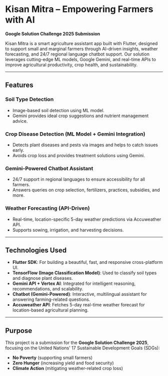 #  Kisan Mitra – Empowering Farmers with AI  
**Google Solution Challenge 2025 Submission**

Kisan Mitra is a smart agriculture assistant app built with Flutter, designed to support small and marginal farmers through AI-driven insights, weather forecasting, and 24/7 regional language chatbot support. Our solution leverages cutting-edge ML models, Google Gemini, and real-time APIs to improve agricultural productivity, crop health, and sustainability.

---

##  Features

###  Soil Type Detection
- Image-based soil detection using ML model.
- Gemini provides ideal crop suggestions and nutrient management advice.

###  Crop Disease Detection (ML Model + Gemini Integration)
- Detects plant diseases and pests via images and helps to catch issues early.
- Avoids crop loss and provides treatment solutions using Gemini.

###  Gemini-Powered Chatbot Assistant
- 24/7 support in regional languages to ensure accessibility for all farmers.
- Answers queries on crop selection, fertilizers, practices, subsidies, and more.

###  Weather Forecasting (API-Driven)
- Real-time, location-specific 5-day weather predictions via Accuweather API.
- Supports sowing, irrigation, and harvesting decisions.

---

##  Technologies Used

- **Flutter SDK**: For building a beautiful, fast, and responsive cross-platform UI.
- **TensorFlow (Image Classification Model)**: Used to classify soil types and diagnose plant diseases.
- **Gemini API + Vertex AI**: Integrated for intelligent reasoning, recommendations, and scalability.
- **Chatbot (Gemini-Powered)**: Interactive, multilingual assistant for answering farming-related questions.
- **Accuweather API**: Fetches 5-day real-time weather forecast for location-based agricultural planning.

---

##  Purpose

This project is a submission for the **Google Solution Challenge 2025**, focusing on the United Nations' 17 Sustainable Development Goals (SDGs):

- **No Poverty** (supporting small farmers)
- **Zero Hunger** (increasing yield and food security)
- **Climate Action** (mitigating weather-related crop loss)
